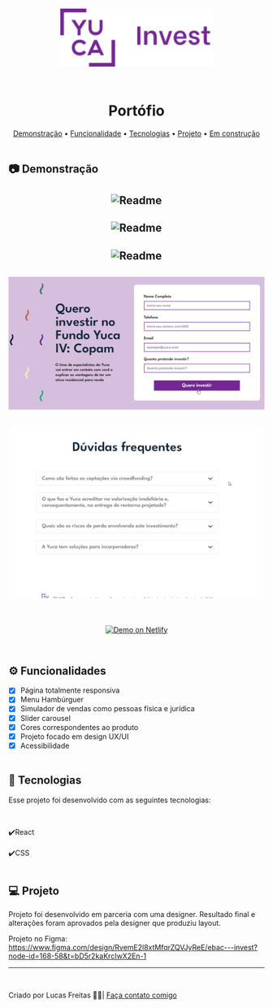 <br>
<p align="center"><img align="center" width="300px" src="./src/Assets/yuka.svg"> </p> <br>

<h1 align="center"> Portófio </h1>

<p align="center">
    <a href="#demo"> Demonstração</a> •
    <a href="#func"> Funcionalidade</a> •
    <a href="#tec"> Tecnologias</a> •
    <a href="#projeto"> Projeto</a> •
    <a href="#construção"> Em construção</a>
    <br> <br>

<h2 id="demo"> 📷 Demonstração </h2>

<h2 align="center"> <img alt="Readme" title="Readme" src="./src/gif/1.gif"> </h2>
<h2 align="center"> <img alt="Readme" title="Readme" src="./src/gif/2.gif"> </h2>
<h2 align="center"> <img alt="Readme" title="Readme" src="./src/gif/3.gif"> </h2>
<h2 align="center"> <img alt="Readme" title="Readme" src="./src/gif/4.gif"> </h2>
<h2 align="center"> <img alt="Readme" title="Readme" src="./src/gif/5.gif"> </h2>

<br>
<p align="center">
<a href="https://thunderous-sunburst-13e785.netlify.app">
<img alt="Demo on Netlify" src="https://res.cloudinary.com/lukemorales/image/upload/v1563043495/readme_logos/demo_on_netlify_bbuvjz.png" data-canonical-src="https://res.cloudinary.com/lukemorales/image/upload/v1563043495/readme_logos/demo_on_netlify_bbuvjz.png" style="max-width: 100%;">
</a></p>
<br>

<h2 id="func"> ⚙ Funcionalidades </h2>

- [x] Página totalmente responsiva <br>
- [x] Menu Hambúrguer</br>
- [x] Simulador de vendas como pessoas física e jurídica <br>
- [x] Slider carousel <br>
- [x] Cores correspondentes ao produto<br>
- [x] Projeto focado em design UX/UI <br>
- [x] Acessibilidade<br><br>

<h2 id="tec"> 🚀 Tecnologias </h2>

<p> Esse projeto foi desenvolvido com as seguintes tecnologias: </p><br>

✔️React<br><br>
✔️CSS<br><br>

<h2 id="projeto"> 💻 Projeto </h2>

<p>Projeto foi desenvolvido em parceria com uma designer. Resultado final e alterações foram aprovados pela designer que produziu layout.

Projeto no Figma: https://www.figma.com/design/RvemE2l8xtMfqrZQVJyReE/ebac---invest?node-id=168-58&t=bD5r2kaKrcIwX2En-1</p>

<hr>
<br>
<p> Criado por Lucas Freitas 🖖🏽| <a href="https://www.linkedin.com/in/lucasfreitas01/"> Faça contato comigo </a> <p>
